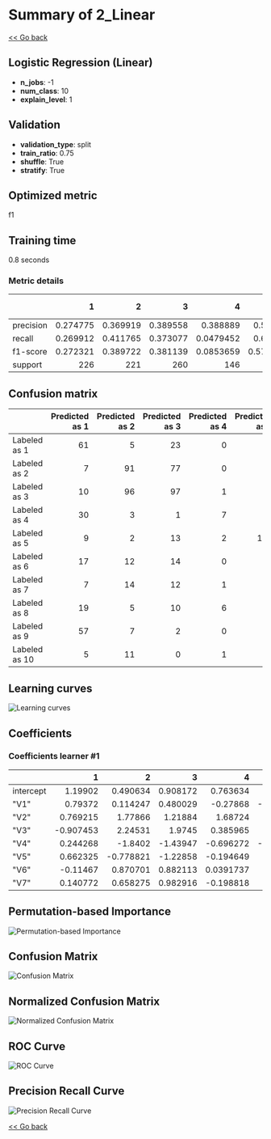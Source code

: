 # Summary of 2_Linear

[<< Go back](../README.md)


## Logistic Regression (Linear)
- **n_jobs**: -1
- **num_class**: 10
- **explain_level**: 1

## Validation
 - **validation_type**: split
 - **train_ratio**: 0.75
 - **shuffle**: True
 - **stratify**: True

## Optimized metric
f1

## Training time

0.8 seconds

### Metric details
|           |          1 |          2 |          3 |           4 |          5 |          6 |          7 |          8 |          9 |         10 |   accuracy |   macro avg |   weighted avg |   logloss |
|:----------|-----------:|-----------:|-----------:|------------:|-----------:|-----------:|-----------:|-----------:|-----------:|-----------:|-----------:|------------:|---------------:|----------:|
| precision |   0.274775 |   0.369919 |   0.389558 |   0.388889  |   0.53125  |   0.379447 |   0.225564 |   0.502165 |   0.223881 |   0.291262 |   0.368998 |    0.357671 |       0.363589 |   1.67915 |
| recall    |   0.269912 |   0.411765 |   0.373077 |   0.0479452 |   0.62963  |   0.505263 |   0.194805 |   0.52968  |   0.154639 |   0.512821 |   0.368998 |    0.362954 |       0.368998 |   1.67915 |
| f1-score  |   0.272321 |   0.389722 |   0.381139 |   0.0853659 |   0.576271 |   0.433409 |   0.209059 |   0.515556 |   0.182927 |   0.371517 |   0.368998 |    0.341729 |       0.352063 |   1.67915 |
| support   | 226        | 221        | 260        | 146         | 189        | 190        | 154        | 219        | 194        | 117        |   0.368998 | 1916        |    1916        |   1.67915 |


## Confusion matrix
|               |   Predicted as 1 |   Predicted as 2 |   Predicted as 3 |   Predicted as 4 |   Predicted as 5 |   Predicted as 6 |   Predicted as 7 |   Predicted as 8 |   Predicted as 9 |   Predicted as 10 |
|:--------------|-----------------:|-----------------:|-----------------:|-----------------:|-----------------:|-----------------:|-----------------:|-----------------:|-----------------:|------------------:|
| Labeled as 1  |               61 |                5 |               23 |                0 |                7 |               32 |                2 |               28 |               39 |                29 |
| Labeled as 2  |                7 |               91 |               77 |                0 |                5 |                0 |                9 |                4 |               26 |                 2 |
| Labeled as 3  |               10 |               96 |               97 |                1 |               10 |                3 |                5 |                9 |               19 |                10 |
| Labeled as 4  |               30 |                3 |                1 |                7 |               27 |               22 |               30 |               25 |                1 |                 0 |
| Labeled as 5  |                9 |                2 |               13 |                2 |              119 |                0 |               10 |               18 |                7 |                 9 |
| Labeled as 6  |               17 |               12 |               14 |                0 |                5 |               96 |               16 |                2 |                1 |                27 |
| Labeled as 7  |                7 |               14 |               12 |                1 |               20 |               34 |               30 |                0 |                3 |                33 |
| Labeled as 8  |               19 |                5 |               10 |                6 |               24 |               19 |               10 |              116 |                3 |                 7 |
| Labeled as 9  |               57 |                7 |                2 |                0 |                7 |               31 |                2 |               29 |               30 |                29 |
| Labeled as 10 |                5 |               11 |                0 |                1 |                0 |               16 |               19 |                0 |                5 |                60 |

## Learning curves
![Learning curves](learning_curves.png)

## Coefficients

### Coefficients learner #1
|           |         1 |         2 |         3 |          4 |         5 |          6 |          7 |         8 |         9 |        10 |
|:----------|----------:|----------:|----------:|-----------:|----------:|-----------:|-----------:|----------:|----------:|----------:|
| intercept |  1.19902  |  0.490634 |  0.908172 |  0.763634  |  0.384767 | -0.754044  | -1.44273   |  0.661152 |  0.733528 | -2.94413  |
| "V1"      |  0.79372  |  0.114247 |  0.480029 | -0.27868   | -0.322875 |  0.0858895 | -0.796549  |  0.533857 |  0.378646 | -0.988285 |
| "V2"      |  0.769215 |  1.77866  |  1.21884  |  1.68724   |  2.14062  | -2.80375   | -3.08998   |  1.68108  |  0.495603 | -3.87753  |
| "V3"      | -0.907453 |  2.24531  |  1.9745   |  0.385965  |  2.32723  | -0.894449  | -0.301694  | -1.06627  | -1.80744  | -1.9557   |
| "V4"      |  0.244268 | -1.8402   | -1.43947  | -0.696272  | -0.791577 |  1.15987   |  1.15448   | -0.350969 |  0.837647 |  1.72223  |
| "V5"      |  0.662325 | -0.778821 | -1.22858  | -0.194649  | -1.61353  |  0.391202  |  0.473004  |  0.37195  |  1.11327  |  0.803825 |
| "V6"      | -0.11467  |  0.870701 |  0.882113 |  0.0391737 |  1.81354  | -0.737375  | -0.582332  | -0.66899  | -0.580356 | -0.921804 |
| "V7"      |  0.140772 |  0.658275 |  0.982916 | -0.198818  | -1.66987  |  0.461468  | -0.0780612 | -0.16097  |  0.152508 | -0.288222 |


## Permutation-based Importance
![Permutation-based Importance](permutation_importance.png)
## Confusion Matrix

![Confusion Matrix](confusion_matrix.png)


## Normalized Confusion Matrix

![Normalized Confusion Matrix](confusion_matrix_normalized.png)


## ROC Curve

![ROC Curve](roc_curve.png)


## Precision Recall Curve

![Precision Recall Curve](precision_recall_curve.png)



[<< Go back](../README.md)

